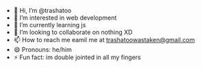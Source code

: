 - 👋 Hi, I’m @trashatoo
- 👀 I’m interested in web development
- 🌱 I’m currently learning js
- 💞️ I’m looking to collaborate on nothing XD
- 📫 How to reach me eamil me at trashatoowastaken@gmail.com
- 😄 Pronouns: he/him
- ⚡ Fun fact: im double jointed in all my fingers
